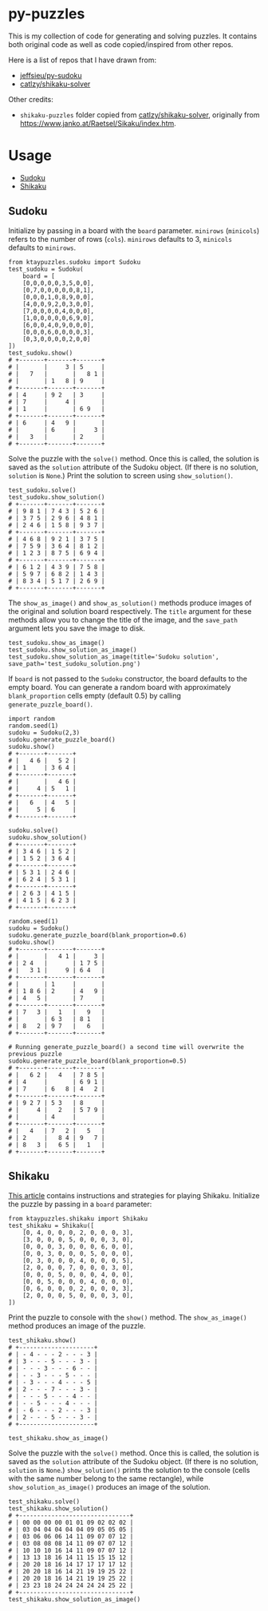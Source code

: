 # py-puzzles

This is my collection of code for generating and solving puzzles. It contains both original code as well as code copied/inspired from other repos.

Here is a list of repos that I have drawn from:
- [jeffsieu/py-sudoku](https://github.com/jeffsieu/py-sudoku)
- [catlzy/shikaku-solver](https://github.com/catlzy/shikaku-solver)

Other credits:
- `shikaku-puzzles` folder copied from [catlzy/shikaku-solver](https://github.com/catlzy/shikaku-solver), originally from https://www.janko.at/Raetsel/Sikaku/index.htm.

# Usage

- [Sudoku](#sudoku)
- [Shikaku](#shikaku)

## Sudoku

Initialize by passing in a board with the `board` parameter. `minirows` (`minicols`) refers to the number of rows (`cols`). `minirows` defaults to 3, `minicols` defaults to `minirows`.

```
from ktaypuzzles.sudoku import Sudoku
test_sudoku = Sudoku(
    board = [
    [0,0,0,0,0,3,5,0,0],
    [0,7,0,0,0,0,0,8,1],
    [0,0,0,1,0,8,9,0,0],
    [4,0,0,9,2,0,3,0,0],
    [7,0,0,0,0,4,0,0,0],
    [1,0,0,0,0,0,6,9,0],
    [6,0,0,4,0,9,0,0,0],
    [0,0,0,6,0,0,0,0,3],
    [0,3,0,0,0,0,2,0,0]
])
test_sudoku.show()
# +-------+-------+-------+
# |       |     3 | 5     |
# |   7   |       |   8 1 |
# |       | 1   8 | 9     |
# +-------+-------+-------+
# | 4     | 9 2   | 3     |
# | 7     |     4 |       |
# | 1     |       | 6 9   |
# +-------+-------+-------+
# | 6     | 4   9 |       |
# |       | 6     |     3 |
# |   3   |       | 2     |
# +-------+-------+-------+
```
Solve the puzzle with the `solve()` method. Once this is called, the solution is saved as the
`solution` attribute of the Sudoku object. (If there is no solution, `solution` is `None`.) Print the solution to screen using `show_solution()`.
```
test_sudoku.solve()
test_sudoku.show_solution()
# +-------+-------+-------+
# | 9 8 1 | 7 4 3 | 5 2 6 |
# | 3 7 5 | 2 9 6 | 4 8 1 |
# | 2 4 6 | 1 5 8 | 9 3 7 |
# +-------+-------+-------+
# | 4 6 8 | 9 2 1 | 3 7 5 |
# | 7 5 9 | 3 6 4 | 8 1 2 |
# | 1 2 3 | 8 7 5 | 6 9 4 |
# +-------+-------+-------+
# | 6 1 2 | 4 3 9 | 7 5 8 |
# | 5 9 7 | 6 8 2 | 1 4 3 |
# | 8 3 4 | 5 1 7 | 2 6 9 |
# +-------+-------+-------+
```

The `show_as_image()` and `show_as_solution()` methods produce images of the original and solution board respectively. The `title` argument for these methods allow you to change the title of the image, and the `save_path` argument lets you save the image to disk.
```
test_sudoku.show_as_image()
test_sudoku.show_solution_as_image()
test_sudoku.show_solution_as_image(title='Sudoku solution', save_path='test_sudoku_solution.png')
```

If `board` is not passed to the `Sudoku` constructor, the board defaults to the empty board. You can generate a random board with approximately `blank_proportion` cells empty (default 0.5) by calling `generate_puzzle_board()`.
```
import random
random.seed(1)
sudoku = Sudoku(2,3)
sudoku.generate_puzzle_board()
sudoku.show()
# +-------+-------+
# |   4 6 |   5 2 |
# | 1     | 3 6 4 |
# +-------+-------+
# |       |   4 6 |
# |     4 | 5   1 |
# +-------+-------+
# |   6   | 4   5 |
# |     5 | 6     |
# +-------+-------+

sudoku.solve()
sudoku.show_solution()
# +-------+-------+
# | 3 4 6 | 1 5 2 |
# | 1 5 2 | 3 6 4 |
# +-------+-------+
# | 5 3 1 | 2 4 6 |
# | 6 2 4 | 5 3 1 |
# +-------+-------+
# | 2 6 3 | 4 1 5 |
# | 4 1 5 | 6 2 3 |
# +-------+-------+

random.seed(1)
sudoku = Sudoku()
sudoku.generate_puzzle_board(blank_proportion=0.6)
sudoku.show()
# +-------+-------+-------+
# |       |   4 1 |     3 |
# | 2 4   |       | 1 7 5 |
# |   3 1 |     9 | 6 4   |
# +-------+-------+-------+
# |       | 1     |       |
# | 1 8 6 | 2     | 4   9 |
# | 4   5 |       | 7     |
# +-------+-------+-------+
# | 7   3 |   1   |   9   |
# |       | 6 3   | 8 1   |
# | 8   2 | 9 7   |   6   |
# +-------+-------+-------+

# Running generate_puzzle_board() a second time will overwrite the previous puzzle
sudoku.generate_puzzle_board(blank_proportion=0.5)
# +-------+-------+-------+
# |   6 2 |   4   | 7 8 5 |
# | 4     |       | 6 9 1 |
# | 7     | 6   8 | 4   2 |
# +-------+-------+-------+
# | 9 2 7 | 5 3   | 8     |
# |     4 |   2   | 5 7 9 |
# |       | 4     |       |
# +-------+-------+-------+
# |   4   | 7   2 |   5   |
# | 2     |   8 4 | 9   7 |
# | 8   3 |   6 5 |   1   |
# +-------+-------+-------+
```

## Shikaku

[This article](https://www.puzzle-magazine.com/shikaku-strategy.php) contains instructions and strategies for playing Shikaku. Initialize the puzzle by passing in a `board` parameter:

```
from ktaypuzzles.shikaku import Shikaku
test_shikaku = Shikaku([
    [0, 4, 0, 0, 0, 2, 0, 0, 0, 3],
    [3, 0, 0, 0, 5, 0, 0, 0, 3, 0],
    [0, 0, 0, 3, 0, 0, 0, 6, 0, 0],
    [0, 0, 3, 0, 0, 0, 5, 0, 0, 0],
    [0, 3, 0, 0, 0, 4, 0, 0, 0, 5],
    [2, 0, 0, 0, 7, 0, 0, 0, 3, 0],
    [0, 0, 0, 5, 0, 0, 0, 4, 0, 0],
    [0, 0, 5, 0, 0, 0, 4, 0, 0, 0],
    [0, 6, 0, 0, 0, 2, 0, 0, 0, 3],
    [2, 0, 0, 0, 5, 0, 0, 0, 3, 0],
])
```

Print the puzzle to console with the `show()` method. The `show_as_image()` method produces an image of the puzzle.

```
test_shikaku.show()
# +---------------------+
# | - 4 - - - 2 - - - 3 |
# | 3 - - - 5 - - - 3 - |
# | - - - 3 - - - 6 - - |
# | - - 3 - - - 5 - - - |
# | - 3 - - - 4 - - - 5 |
# | 2 - - - 7 - - - 3 - |
# | - - - 5 - - - 4 - - |
# | - - 5 - - - 4 - - - |
# | - 6 - - - 2 - - - 3 |
# | 2 - - - 5 - - - 3 - |
# +---------------------+

test_shikaku.show_as_image()
```

Solve the puzzle with the `solve()` method. Once this is called, the solution is saved as the `solution` attribute of the Sudoku object. (If there is no solution, `solution` is `None`.) `show_solution()` prints the solution to the console (cells with the same number belong to the same rectangle), while `show_solution_as_image()` produces an image of the solution.

```
test_shikaku.solve()
test_shikaku.show_solution()
# +-------------------------------+
# | 00 00 00 00 01 01 09 02 02 02 |
# | 03 04 04 04 04 04 09 05 05 05 |
# | 03 06 06 06 14 11 09 07 07 12 |
# | 03 08 08 08 14 11 09 07 07 12 |
# | 10 10 10 16 14 11 09 07 07 12 |
# | 13 13 18 16 14 11 15 15 15 12 |
# | 20 20 18 16 14 17 17 17 17 12 |
# | 20 20 18 16 14 21 19 19 25 22 |
# | 20 20 18 16 14 21 19 19 25 22 |
# | 23 23 18 24 24 24 24 24 25 22 |
# +-------------------------------+
test_shikaku.show_solution_as_image()
```